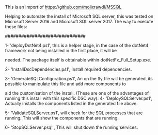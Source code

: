 This is an Import of https://github.com/molixrawdi/MSSQL

Helping to automate the install of Microsoft SQL server, this was tested on Microsoft Server 2016 and Microsoft SQL server 2017.
The way to execute these files: <p>
##############################<p>
1- 'deployDotNet4.ps1', this is a helper stage, in the case of the dotNet4 framework not being installed in the first place, it will be<p> needed. The package itself is obtainable within dotNetFx_Full_Setup.exe.<p>
2-  'InstallDscDependencies.ps1', Install required dependencies.<p>
3- 'GenerateSQLConfiguration.ps1', An on the fly file will be generated, its possible to manipulate this file and add more components to<p> aid the customisation of the install.  (These are one of the advantages of running this install with this specific DSC way).
4- 'DeploySQLServer.ps1', Actually installs the components listed in the generated file above.<p>
5- 'ValidateSQLServer.ps1', will check for the SQL processes that are running. This will show the components that are running.<p>
6- 'StopSQLServer.psq' , This will shut down the running services. <p>

